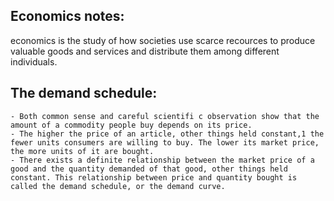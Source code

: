 ## Economics notes:
economics is the study of how societies use scarce recources to produce valuable goods and services and distribute them among different individuals.

## The demand schedule:   
    - Both common sense and careful scientifi c observation show that the amount of a commodity people buy depends on its price.
    - The higher the price of an article, other things held constant,1 the fewer units consumers are willing to buy. The lower its market price, the more units of it are bought.
    - There exists a definite relationship between the market price of a good and the quantity demanded of that good, other things held constant. This relationship between price and quantity bought is called the demand schedule, or the demand curve.
